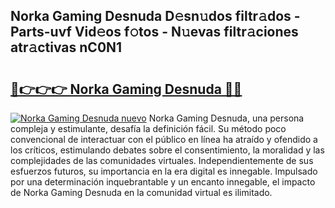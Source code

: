 ## Norka Gaming Desnuda D𝚎sn𝚞dos filtr𝚊dos - Parts-uvf Vid𝚎os f𝚘tos - N𝚞evas filtr𝚊ciones atr𝚊ctivas nC0N1

# <h2><a href="http://mb4l852.tromn.icu/?c=Norka+Gaming+Desnuda">🔗👉👉👉 Norka Gaming Desnuda 🔗🔗</a></h2>

[![Norka Gaming Desnuda nuevo](https://i.imgur.com/pEAQMta.gif)](http://mb4l852.tromn.icu/?c=Norka+Gaming+Desnuda)
Norka Gaming Desnuda, una persona compleja y estimulante, desafía la definición fácil. Su método poco convencional de interactuar con el público en línea ha atraído y ofendido a los críticos, estimulando debates sobre el consentimiento, la moralidad y las complejidades de las comunidades virtuales. Independientemente de sus esfuerzos futuros, su importancia en la era digital es innegable. Impulsado por una determinación inquebrantable y un encanto innegable, el impacto de Norka Gaming Desnuda en la comunidad virtual es ilimitado.
